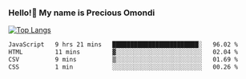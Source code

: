 ### Hello!👋 My name is Precious Omondi 

[![Top Langs](https://github-readme-stats.vercel.app/api/top-langs/?username=Presho99&langs_count=8&theme=dark)](https://github.com/Presho99/github-readme-stats)



<!--START_SECTION:waka-->

```txt
JavaScript   9 hrs 21 mins   ████████████████████████░   96.02 %
HTML         11 mins         ▓░░░░░░░░░░░░░░░░░░░░░░░░   02.04 %
CSV          9 mins          ▒░░░░░░░░░░░░░░░░░░░░░░░░   01.69 %
CSS          1 min           ░░░░░░░░░░░░░░░░░░░░░░░░░   00.26 %
```

<!--END_SECTION:waka-->

